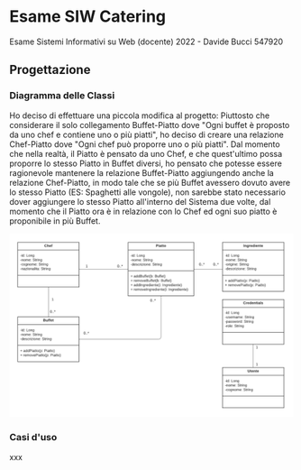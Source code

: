 # Esame SIW Catering
Esame Sistemi Informativi su Web (docente) 2022 - Davide Bucci 547920
## Progettazione
### Diagramma delle Classi

Ho deciso di effettuare una piccola modifica al progetto: Piuttosto che considerare il solo collegamento Buffet-Piatto dove "Ogni buffet è proposto da uno chef e contiene uno o più piatti", ho deciso di creare una relazione Chef-Piatto dove "Ogni chef può proporre uno o più piatti". Dal momento che nella realtà, il Piatto è pensato da uno Chef, e che quest'ultimo possa proporre lo stesso Piatto in Buffet diversi, ho pensato che potesse essere ragionevole mantenere la relazione Buffet-Piatto aggiungendo anche la relazione Chef-Piatto, in modo tale che se più Buffet avessero dovuto avere lo stesso Piatto (ES: Spaghetti alle vongole), non sarebbe stato necessario dover aggiungere lo stesso Piatto all'interno del Sistema due volte, dal momento che il Piatto ora è in relazione con lo Chef ed ogni suo piatto è proponibile in più Buffet.

![Screenshot](docs/images/classDiagram.png)

### Casi d'uso

xxx


